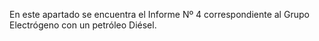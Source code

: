 En este apartado se encuentra el Informe Nº 4 correspondiente al Grupo Electrógeno con un petróleo Diésel.
